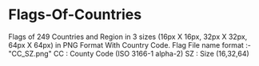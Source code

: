 # Flags-Of-Countries
Flags of 249 Countries and Region in 3 sizes (16px X 16px, 32px X 32px, 64px X 64px) in PNG Format With Country Code.
Flag File name format :- "CC_SZ.png"
CC : County Code (ISO 3166-1 alpha-2)
SZ : Size (16,32,64)
